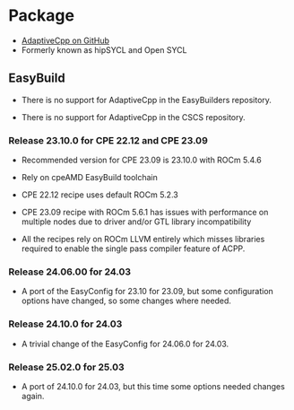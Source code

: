 # Package

-   [AdaptiveCpp on GitHub](https://github.com/AdaptiveCpp/AdaptiveCpp)
-   Formerly known as hipSYCL and Open SYCL
    

## EasyBuild

-   There is no support for AdaptiveCpp in the EasyBuilders repository.

-   There is no support for AdaptiveCpp in the CSCS repository.


### Release 23.10.0 for CPE 22.12 and CPE 23.09

-   Recommended version for CPE 23.09 is 23.10.0 with ROCm 5.4.6

-   Rely on cpeAMD EasyBuild toolchain

-   CPE 22.12 recipe uses default ROCm 5.2.3

-   CPE 23.09 recipe with ROCm 5.6.1 has issues with performance on multiple nodes due to driver and/or GTL library incompatibility

-   All the recipes rely on ROCm LLVM entirely which misses libraries required to 
    enable the single pass compiler feature of ACPP.

    
### Release 24.06.00 for 24.03

-   A port of the EasyConfig for 23.10 for 23.09, but some configuration options
    have changed, so some changes where needed.
    

### Release 24.10.0 for 24.03

-   A trivial change of the EasyConfig for 24.06.0 for 24.03.


### Release 25.02.0 for 25.03

-   A port of 24.10.0 for 24.03, but this time some options needed changes again.
